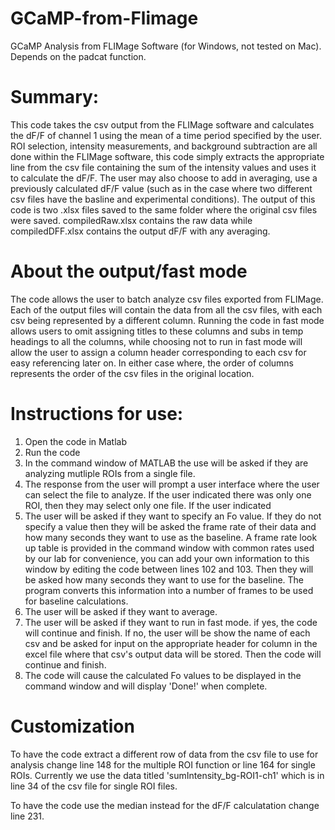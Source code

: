 # GCaMP-from-Flimage
GCaMP Analysis from FLIMage Software (for Windows, not tested on Mac). Depends on the padcat function.

# Summary:
This code takes the csv output from the FLIMage software and calculates the dF/F of channel 1 using the mean of a time period specified by the user.
ROI selection, intensity measurements, and background subtraction are all done within the FLIMage software, this code simply extracts the appropriate line from the csv file containing the sum of the intensity values and uses it to calculate the dF/F. The user may also choose to add in averaging, use a previously calculated dF/F value (such as in the case where two different csv files have the basline and experimental conditions). The output of this code is two .xlsx files saved to the same folder where the original csv files were saved. compiledRaw.xlsx contains the raw data while compiledDFF.xlsx contains the output dF/F with any averaging.

# About the output/fast mode
The code allows the user to batch analyze csv files exported from FLIMage. Each of the output files will contain the data from all the csv files, with each csv being represented by a different column. Running the code in fast mode allows users to omit assigning titles to these columns and subs in temp headings to all the columns, while choosing not to run in fast mode will allow the user to assign a column header corresponding to each csv for easy referencing later on. In either case where, the order of columns represents the order of the csv files in the original location.

# Instructions for use:
1. Open the code in Matlab
2. Run the code
3. In the command window of MATLAB the use will be asked if they are analyzing mutliple ROIs from a single file. 
4. The response from the user will prompt a user interface where the user can select the file to analyze. If the user indicated there was only one ROI, then they may select only one file. If the user indicated
5. The user will be asked if they want to specify an Fo value. If they do not specify a value then they will be asked the frame rate of their data and how many seconds they want to use as the baseline. A frame rate look up table is provided in the command window with common rates used by our lab for convenience, you can add your own information to this window by editing the code between lines 102 and 103. Then they will be asked how many seconds they want to use for the baseline. The program converts this information into a number of frames to be used for baseline calculations.
6. The user will be asked if they want to average.
7. The user will be asked if they want to run in fast mode. if yes, the code will continue and finish. If no, the user will be show the name of each csv and be asked for input on the appropriate header for column in the excel file where that csv's output data will be stored. Then the code will continue and finish.
8. The code will cause the calculated Fo values to be displayed in the command window and will display 'Done!' when complete.

# Customization

To have the code extract a different row of data from the csv file to use for analysis change line 148 for the multiple ROI function or line 164 for single ROIs. Currently we use the data titled 'sumIntensity_bg-ROI1-ch1' which is in line 34 of the csv file for single ROI files.

To have the code use the median instead for the dF/F calculatation change line 231.
